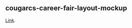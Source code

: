## cougarcs-career-fair-layout-mockup

[Link](http://zmughal.github.io/cougarcs-career-fair-layout-mockup/).
